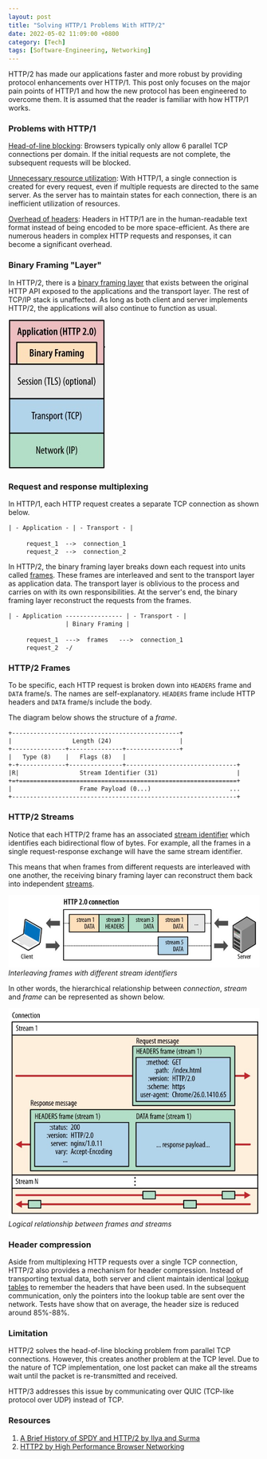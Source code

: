 ```yaml
---
layout: post
title: "Solving HTTP/1 Problems With HTTP/2"
date: 2022-05-02 11:09:00 +0800
category: [Tech]
tags: [Software-Engineering, Networking]
---
```


HTTP/2 has made our applications faster and more robust by providing protocol enhancements over HTTP/1. This post only focuses on the major pain points of HTTP/1 and how the new protocol has been engineered to overcome them. It is assumed that the reader is familiar with how HTTP/1 works.

### Problems with HTTP/1

<ins>Head-of-line blocking</ins>: Browsers typically only allow 6 parallel TCP connections per domain. If the initial requests are not complete, the subsequent requests will be blocked. 

<ins>Unnecessary resource utilization</ins>: With HTTP/1, a single connection is created for every request, even if multiple requests are directed to the same server. As the server has to maintain states for each connection, there is an inefficient utilization of resources.

<ins>Overhead of headers</ins>: Headers in HTTP/1 are in the human-readable text format instead of being encoded to be more space-efficient. As there are numerous headers in complex HTTP requests and responses, it can become a significant overhead.

### Binary Framing "Layer"

In HTTP/2, there is a <ins>binary framing layer</ins> that exists between the original HTTP API exposed to the applications and the transport layer. The rest of TCP/IP stack is unaffected. As long as both client and server implements HTTP/2, the applications will also continue to function as usual.

![](/assets/img/2022-05-02-1.jpg)

### Request and response multiplexing

In HTTP/1, each HTTP request creates a separate TCP connection as shown below.

```
| - Application - | - Transport - |

     request_1  -->  connection_1
     request_2  -->  connection_2
```

In HTTP/2, the binary framing layer breaks down each request into units called <ins>frames</ins>. These frames are interleaved and sent to the transport layer as application data. The transport layer is oblivious to the process and carries on with its own responsibilities. At the server's end, the binary framing layer reconstruct the requests from the frames.

```
| - Application ---------------- | - Transport - |
                | Binary Framing |

     request_1  --->  frames   --->  connection_1
     request_2  -/  
```

### HTTP/2 Frames

To be specific, each HTTP request is broken down into `HEADERS` frame and `DATA` frame/s. The names are self-explanatory. `HEADERS` frame include HTTP headers and `DATA` frame/s include the body.

The diagram below shows the structure of a _frame_.

```
+-----------------------------------------------+
|                 Length (24)                   |
+---------------+---------------+---------------+
|   Type (8)    |   Flags (8)   |
+-+-------------+---------------+-------------------------------+
|R|                 Stream Identifier (31)                      |
+=+=============================================================+
|                   Frame Payload (0...)                      ...
+---------------------------------------------------------------+
```

### HTTP/2 Streams

Notice that each HTTP/2 frame has an associated <ins>stream identifier</ins> which identifies each bidirectional flow of bytes. For example, all the frames in a single request-response exchange will have the same stream identifier.

This means that when frames from different requests are interleaved with one another, the receiving binary framing layer can reconstruct them back into independent <ins>streams</ins>.

![](/assets/img/2022-05-02-2.jpg)
_Interleaving frames with different stream identifiers_

In other words, the hierarchical relationship between _connection_, _stream_ and _frame_ can be represented as shown below.

![](/assets/img/2022-05-02-3.jpg)
_Logical relationship between frames and streams_

### Header compression

Aside from multiplexing HTTP requests over a single TCP connection, HTTP/2 also provides a mechanism for header compression. Instead of transporting textual data, both server and client maintain identical <ins>lookup tables</ins> to remember the headers that have been used. In the subsequent communication, only the pointers into the lookup table are sent over the network. Tests have show that on average, the header size is reduced around 85%-88%.

### Limitation

HTTP/2 solves the head-of-line blocking problem from parallel TCP connections. However, this creates another problem at the TCP level. Due to the nature of TCP implementation, one lost packet can make all the streams wait until the packet is re-transmitted and received.

HTTP/3 addresses this issue by communicating over QUIC (TCP-like protocol over UDP) instead of TCP.

### Resources

1. [A Brief History of SPDY and HTTP/2 by Ilya and Surma](https://web.dev/performance-http2/#a-brief-history-of-spdy-and-http2)
2. [HTTP2 by High Performance Browser Networking](https://hpbn.co/http2/)
